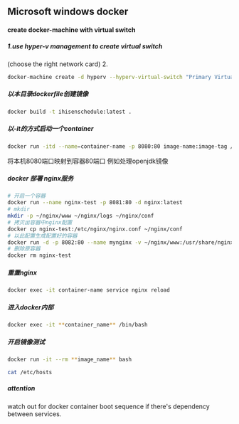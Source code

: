 ## Microsoft windows docker 

#### create docker-machine with virtual switch

##### 1.use hyper-v management to create virtual switch

(choose the right network card)
2.

```bash
docker-machine create -d hyperv --hyperv-virtual-switch "Primary Virtual Switch" default
```

##### 以本目录dockerfile创建镜像

```bash
docker build -t ihisenschedule:latest .
```



##### 以-it的方式启动一个container

```bash
docker run -itd --name=container-name -p 8080:80 image-name:image-tag /bin/bash
```
将本机8080端口映射到容器80端口
例如处理openjdk镜像


##### docker 部署 nginx服务
```bash
# 开启一个容器
docker run --name nginx-test -p 8081:80 -d nginx:latest
# mkdir
mkdir -p ~/nginx/www ~/nginx/logs ~/nginx/conf
# 拷贝出容器中nginx配置
docker cp nginx-test:/etc/nginx/nginx.conf ~/nginx/conf
# 以此配置生成配置好的容器
docker run -d -p 8082:80 --name mynginx -v ~/nginx/www:/usr/share/nginx/html -v ~/nginx/conf/nginx.conf:/etc/nginx/nginx.conf -v ~/nginx/logs:/var/log/nginx nginx:latest
# 删除原容器
docker rm nginx-test
```

##### 重置nginx
```bash
docker exec -it container-name service nginx reload
```

##### 进入docker内部

```bash
docker exec -it **container_name** /bin/bash
```

##### 开启镜像测试

```bash
docker run -it --rm **image_name** bash
```

```bash
cat /etc/hosts
```

##### attention

watch out for docker container boot sequence if there's dependency between services.